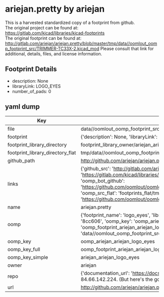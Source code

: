 # ariejan.pretty by ariejan  
This is a harvested standardized copy of a footprint from github.  
The original project can be found at:  
https://gitlab.com/kicad/libraries/kicad-footprints  
The original footprint can be found at:
http://gitlab.com/ariejan/ariejan.pretty/blob/master/tmp/data//oomlout_oomp_footprint_src/TRIMMER-TC33X-2.kicad_mod
Please consult that link for additional, details, files, and license information.  
## Footprint Details
* description: None  
* libraryLink: LOGO_EYES  
* number_of_pads: 0  
## yaml dump  
| Key | Value |  
| --- | --- |  
| file | data//oomlout_oomp_footprint_src/ariejan.pretty/LOGO_EYES.kicad_mod |  
| footprint | {'description': None, 'libraryLink': 'LOGO_EYES', 'number_of_pads': 0} |  
| footprint_library_directory | footprint_library_owner/ariejan_ariejan.pretty |  
| footprint_library_directory_flat | tmp/data//oomlout_oomp_footprint_src/footprints_flat/ariejan_ariejan_logo_eyes/working |  
| github_path | http://github.com/ariejan/ariejan.pretty/blob/master/tmp/data//oomlout_oomp_footprint_src/LOGO_EYES.kicad_mod |  
| links | {'github_src': 'http://gitlab.com/ariejan/ariejan.pretty/blob/master/tmp/data//oomlout_oomp_footprint_src/TRIMMER-TC33X-2.kicad_mod', 'github_src_repo': 'https://gitlab.com/kicad/libraries/kicad-footprints', 'oomp_bot': 'tmp/data//oomlout_oomp_footprint_src/footprints/ariejan_ariejan_logo_eyes/working', 'oomp_bot_github': 'https://github.com/oomlout/oomlout_oomp_footprint_bot/tree/main/tmp/data//oomlout_oomp_footprint_src/footprints/ariejan_ariejan_logo_eyes/working', 'oomp_src_flat': 'footprints_flat/tmp/data//oomlout_oomp_footprint_src/footprints_flat/ariejan_ariejan_logo_eyes/working', 'oomp_src_flat_github': 'https://github.com/oomlout/oomlout_oomp_footprint_src/tree/main/tmp/data//oomlout_oomp_footprint_src/footprints_flat/ariejan_ariejan_logo_eyes/working'} |  
| name | ariejan.pretty |  
| oomp | {'footprint_name': 'logo_eyes', 'library_name': 'ariejan', 'md5': '8cc606fdaf0d05fe50279c7ac201377d', 'md5_10': '8cc606fdaf', 'md5_5': '8cc60', 'md5_6': '8cc606', 'oomp_key': 'oomp_ariejan_ariejan_logo_eyes', 'oomp_key_extra': 'oomp_footprint_ariejan_ariejan_logo_eyes', 'oomp_key_full': 'oomp_footprint_ariejan_ariejan_logo_eyes_8cc606', 'oomp_key_simple': 'ariejan_ariejan_logo_eyes', 'original_filename': 'data//oomlout_oomp_footprint_src/ariejan.pretty/LOGO_EYES.kicad_mod', 'owner_name': 'ariejan'} |  
| oomp_key | oomp_ariejan_ariejan_logo_eyes |  
| oomp_key_full | oomp_footprint_ariejan_ariejan_logo_eyes |  
| oomp_key_simple | ariejan_ariejan_logo_eyes |  
| owner | ariejan |  
| repo | {'documentation_url': 'https://docs.github.com/rest/overview/resources-in-the-rest-api#rate-limiting', 'message': "API rate limit exceeded for 84.66.142.224. (But here's the good news: Authenticated requests get a higher rate limit. Check out the documentation for more details.)"} |  
| url | http://github.com/ariejan/ariejan.pretty |  

